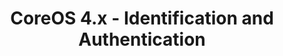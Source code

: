 ---
permalink: /product-documents/coreos4/nist-800-53/ia/
layout: control_family
title: CoreOS 4.x - Identification and Authentication
category: Product Documents
lead: |
  Control responses for NIST 800-53 rev4.
subnav:
  data: components.coreos4.satisfies
  href: ['#%', control_key]
  text: control_key
product_info:
  name: CoreOs 4.x
  opencontrol_component: coreos4
  control_family_shorthand: IA
---